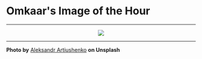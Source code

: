 # Omkaar's Image of the Hour

---

<div align="center">

<a href="https://unsplash.com/photos/graffiti-on-a-building-reads-love-me-forever-g9Lyr_fQHH4">
  <img src="https://images.unsplash.com/photo-1748383718257-f92ee93eac10?crop=entropy&cs=tinysrgb&fit=max&fm=jpg&ixid=M3w3NjA2Nzh8MHwxfHJhbmRvbXx8fHx8fHx8fDE3NTA2MzMyMDB8&ixlib=rb-4.1.0&q=80&w=1080" style="max-width:100%; height:auto;">
</a>



</div>

---

**Photo by** [Aleksandr Artiushenko](https://unsplash.com/@artyshena) **on Unsplash**
